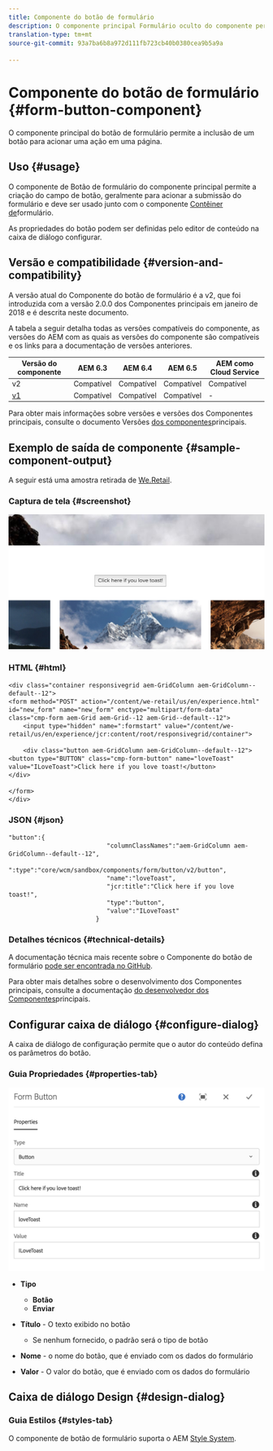 ```yaml
---
title: Componente do botão de formulário
description: O componente principal Formulário oculto do componente permite a inclusão de um campo oculto em um formulário.
translation-type: tm+mt
source-git-commit: 93a7ba6b8a972d111fb723cb40b0380cea9b5a9a

---
```



# Componente do botão de formulário {#form-button-component}

O componente principal do botão de formulário permite a inclusão de um botão para acionar uma ação em uma página.

## Uso {#usage}

O componente de Botão de formulário do componente principal permite a criação do campo de botão, geralmente para acionar a submissão do formulário e deve ser usado junto com o componente [Contêiner de](form-container.md)formulário.

As propriedades do botão podem ser definidas pelo editor de conteúdo na caixa de diálogo [](#configure-dialog)configurar.

## Versão e compatibilidade {#version-and-compatibility}

A versão atual do Componente do botão de formulário é a v2, que foi introduzida com a versão 2.0.0 dos Componentes principais em janeiro de 2018 e é descrita neste documento.

A tabela a seguir detalha todas as versões compatíveis do componente, as versões do AEM com as quais as versões do componente são compatíveis e os links para a documentação de versões anteriores.

| Versão do componente | AEM 6.3 | AEM 6.4 | AEM 6.5 | AEM como Cloud Service |
|--- |--- |--- |--- |---|
| v2 | Compatível | Compatível | Compatível | Compatível |
| [v1](/help/components/v1/form-button-v1.md) | Compatível | Compatível | Compatível | - |

Para obter mais informações sobre versões e versões dos Componentes principais, consulte o documento Versões [dos componentes](/help/versions.md)principais.

## Exemplo de saída de componente {#sample-component-output}

A seguir está uma amostra retirada de [We.Retail](https://helpx.adobe.com/experience-manager/6-5/sites/developing/using/we-retail.html).

### Captura de tela {#screenshot}

![](/help/assets/screen_shot_2018-01-12at120021.png)

### HTML {#html}

```
<div class="container responsivegrid aem-GridColumn aem-GridColumn--default--12">
<form method="POST" action="/content/we-retail/us/en/experience.html" id="new_form" name="new_form" enctype="multipart/form-data" class="cmp-form aem-Grid aem-Grid--12 aem-Grid--default--12">
    <input type="hidden" name=":formstart" value="/content/we-retail/us/en/experience/jcr:content/root/responsivegrid/container">
    
    <div class="button aem-GridColumn aem-GridColumn--default--12">
<button type="BUTTON" class="cmp-form-button" name="loveToast" value="ILoveToast">Click here if you love toast!</button>
</div>

</form>
</div>
```

### JSON {#json}

```
"button":{  
                           "columnClassNames":"aem-GridColumn aem-GridColumn--default--12",
                           ":type":"core/wcm/sandbox/components/form/button/v2/button",
                           "name":"loveToast",
                           "jcr:title":"Click here if you love toast!",
                           "type":"button",
                           "value":"ILoveToast"
                        }
```

### Detalhes técnicos {#technical-details}

A documentação técnica mais recente sobre o Componente do botão de formulário [pode ser encontrada no GitHub](https://adobe.com/go/aem_cmp_tech_form_button_v2).

Para obter mais detalhes sobre o desenvolvimento dos Componentes principais, consulte a documentação [do desenvolvedor dos Componentes](/help/developing/overview.md)principais.

## Configurar caixa de diálogo {#configure-dialog}

A caixa de diálogo de configuração permite que o autor do conteúdo defina os parâmetros do botão.

### Guia Propriedades {#properties-tab}

![](/help/assets/screen_shot_2018-01-12at120433.png)

* **Tipo**

   * **Botão**
   * **Enviar**

* **Título** - O texto exibido no botão

   * Se nenhum fornecido, o padrão será o tipo de botão

* **Nome** - o nome do botão, que é enviado com os dados do formulário
* **Valor** - O valor do botão, que é enviado com os dados do formulário

## Caixa de diálogo Design {#design-dialog}

### Guia Estilos {#styles-tab}

O componente de botão de formulário suporta o AEM [Style System](/help/get-started/authoring.md#component-styling).
